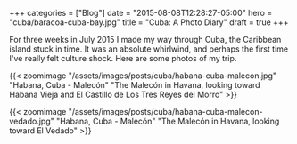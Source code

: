 +++
categories = ["Blog"]
date = "2015-08-08T12:28:27-05:00"
hero = "cuba/baracoa-cuba-bay.jpg"
title = "Cuba: A Photo Diary"
draft = true
+++

For three weeks in July 2015 I made my way through Cuba, the Caribbean island stuck in time. It was an absolute whirlwind, and perhaps the first time I've really felt culture shock. Here are some photos of my trip.

{{< zoomimage "/assets/images/posts/cuba/habana-cuba-malecon.jpg" "Habana, Cuba - Malecón" "The Malecón in Havana, looking toward Habana Vieja and El Castillo de Los Tres Reyes del Morro" >}}

{{< zoomimage "/assets/images/posts/cuba/habana-cuba-malecon-vedado.jpg" "Habana, Cuba - Malecón" "The Malecón in Havana, looking toward El Vedado" >}}
